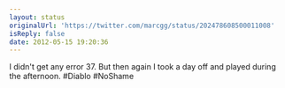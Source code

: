 ```yaml
---
layout: status
originalUrl: 'https://twitter.com/marcgg/status/202478608500011008'
isReply: false
date: 2012-05-15 19:20:36
---
```


I didn't get any error 37. But then again I took a day off and played during the afternoon. #Diablo #NoShame
